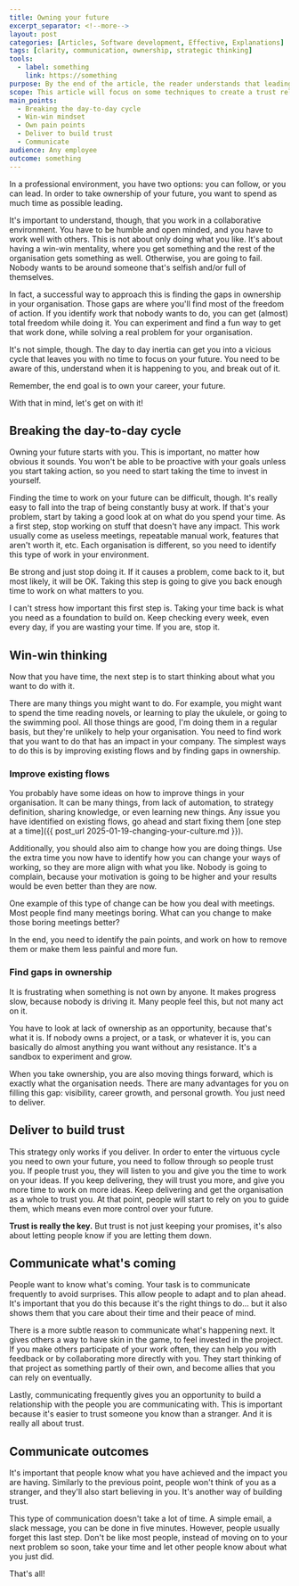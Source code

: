 ```yaml
---
title: Owning your future
excerpt_separator: <!--more-->
layout: post
categories: [Articles, Software development, Effective, Explanations]
tags: [clarity, communication, ownership, strategic thinking]
tools:
  - label: something
    link: https://something
purpose: By the end of the article, the reader understands that leading is a proactive way to work on the things they enjoy, as opposed to following orders, which they don't have full control over and can cause them to work on things they don't like.
scope: This article will focus on some techniques to create a trust relationship with the organisation in order to be successful on your leading initiatives.
main_points:
  - Breaking the day-to-day cycle
  - Win-win mindset
  - Own pain points
  - Deliver to build trust
  - Communicate
audience: Any employee
outcome: something
---
```


In a professional environment, you have two options: you can follow, or you can lead. In order to take ownership of your future, you want to spend as much time as possible leading.

It's important to understand, though, that you work in a collaborative environment. You have to be humble and open minded, and you have to work well with others. This is not about only doing what you like. It's about having a win-win mentality, where you get something and the rest of the organisation gets something as well. Otherwise, you are going to fail. Nobody wants to be around someone that's selfish and/or full of themselves.

In fact, a successful way to approach this is finding the gaps in ownership in your organisation. Those gaps are where you'll find most of the freedom of action. If you identify work that nobody wants to do, you can get (almost) total freedom while doing it. You can experiment and find a fun way to get that work done, while solving a real problem for your organisation.

It's not simple, though. The day to day inertia can get you into a vicious cycle that leaves you with no time to focus on your future. You need to be aware of this, understand when it is happening to you, and break out of it.

Remember, the end goal is to own your career, your future.

With that in mind, let's get on with it!

<!--more-->

## Breaking the day-to-day cycle

Owning your future starts with you. This is important, no matter how obvious it sounds. You won't be able to be proactive with your goals unless you start taking action, so you need to start taking the time to invest in yourself.

Finding the time to work on your future can be difficult, though. It's really easy to fall into the trap of being constantly busy at work. If that's your problem, start by taking a good look at on what do you spend your time. As a first step, stop working on stuff that doesn't have any impact. This work usually come as useless meetings, repeatable manual work, features that aren't worth it, etc. Each organisation is different, so you need to identify this type of work in your environment.

Be strong and just stop doing it. If it causes a problem, come back to it, but most likely, it will be OK. Taking this step is going to give you back enough time to work on what matters to you.

I can't stress how important this first step is. Taking your time back is what you need as a foundation to build on. Keep checking every week, even every day, if you are wasting your time. If you are, stop it.

## Win-win thinking

Now that you have time, the next step is to start thinking about what you want to do with it.

There are many things you might want to do. For example, you might want to spend the time reading novels, or learning to play the ukulele, or going to the swimming pool. All those things are good, I'm doing them in a regular basis, but they're unlikely to help your organisation. You need to find work that you want to do that has an impact in your company. The simplest ways to do this is by improving existing flows and by finding gaps in ownership.

### Improve existing flows

You probably have some ideas on how to improve things in your organisation. It can be many things, from lack of automation, to strategy definition, sharing knowledge, or even learning new things. Any issue you have identified on existing flows, go ahead and start fixing them [one step at a time]({{ post_url 2025-01-19-changing-your-culture.md }}).

Additionally, you should also aim to change how you are doing things. Use the extra time you now have to identify how you can change your ways of working, so they are more align with what you like. Nobody is going to complain, because your motivation is going to be higher and your results would be even better than they are now.

One example of this type of change can be how you deal with meetings. Most people find many meetings boring. What can you change to make those boring meetings better?

In the end, you need to identify the pain points, and work on how to remove them or make them less painful and more fun.

### Find gaps in ownership

It is frustrating when something is not own by anyone. It makes progress slow, because nobody is driving it. Many people feel this, but not many act on it.

You have to look at lack of ownership as an opportunity, because that's what it is. If nobody owns a project, or a task, or whatever it is, you can basically do almost anything you want without any resistance. It's a sandbox to experiment and grow.

When you take ownership, you are also moving things forward, which is exactly what the organisation needs. There are many advantages for you on filling this gap: visibility, career growth, and personal growth. You just need to deliver.

## Deliver to build trust

This strategy only works if you deliver. In order to enter the virtuous cycle you need to own your future, you need to follow through so people trust you. If people trust you, they will listen to you and give you the time to work on your ideas. If you keep delivering, they will trust you more, and give you more time to work on more ideas. Keep delivering and get the organisation as a whole to trust you. At that point, people will start to rely on you to guide them, which means even more control over your future.

**Trust is really the key.** But trust is not just keeping your promises, it's also about letting people know if you are letting them down.

## Communicate what's coming

People want to know what's coming. Your task is to communicate frequently to avoid surprises. This allow people to adapt and to plan ahead. It's important that you do this because it's the right things to do... but it also shows them that you care about their time and their peace of mind.

There is a more subtle reason to communicate what's happening next. It gives others a way to have skin in the game, to feel invested in the project. If you make others participate of your work often, they can help you with feedback or by collaborating more directly with you. They start thinking of that project as something partly of their own, and become allies that you can rely on eventually.

Lastly, communicating frequently gives you an opportunity to build a relationship with the people you are communicating with. This is important because it's easier to trust someone you know than a stranger. And it is really all about trust.

## Communicate outcomes

It's important that people know what you have achieved and the impact you are having. Similarly to the previous point, people won't think of you as a stranger, and they'll also start believing in you. It's another way of building trust.

This type of communication doesn't take a lot of time. A simple email, a slack message, you can be done in five minutes. However, people usually forget this last step. Don't be like most people, instead of moving on to your next problem so soon, take your time and let other people know about what you just did.

That's all!
